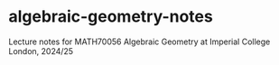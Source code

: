 # algebraic-geometry-notes
Lecture notes for MATH70056 Algebraic Geometry at Imperial College London, 2024/25
